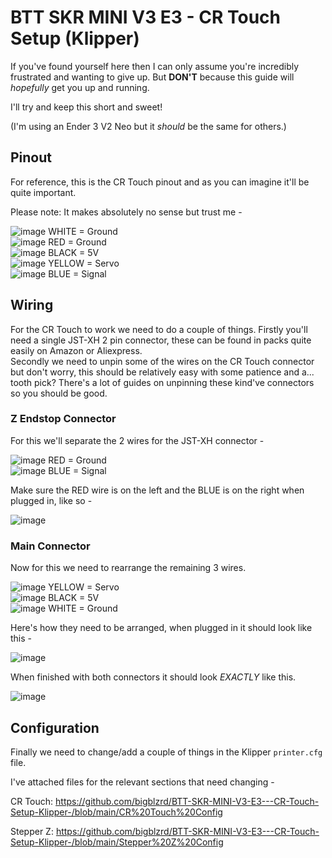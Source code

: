 # BTT SKR MINI V3 E3 - CR Touch Setup (Klipper)

If you've found yourself here then I can only assume you're incredibly frustrated and wanting to give up. But **DON'T** because this guide will *hopefully* get you up and running. 

I'll try and keep this short and sweet!

(I'm using an Ender 3 V2 Neo but it *should* be the same for others.)

## Pinout

For reference, this is the CR Touch pinout and as you can imagine it'll be quite important. 

Please note: It makes absolutely no sense but trust me - 

![image](https://github.com/bigblzrd/BTT-SKR-MINI-V3-E3---CR-Touch-Setup-Klipper-/assets/134751053/f4c2c843-7979-4acc-a02b-c74af969470c) WHITE = Ground  
![image](https://github.com/bigblzrd/BTT-SKR-MINI-V3-E3---CR-Touch-Setup-Klipper-/assets/134751053/58308e43-35c3-4770-810c-da64e46bb791) RED = Ground  
![image](https://github.com/bigblzrd/BTT-SKR-MINI-V3-E3---CR-Touch-Setup-Klipper-/assets/134751053/4ea4303e-fda3-46a3-aafb-e5b9d160b6a9) BLACK = 5V  
![image](https://github.com/bigblzrd/BTT-SKR-MINI-V3-E3---CR-Touch-Setup-Klipper-/assets/134751053/f3c3e8c4-372b-4b67-a891-1c52cd19b874) YELLOW = Servo  
![image](https://github.com/bigblzrd/BTT-SKR-MINI-V3-E3---CR-Touch-Setup-Klipper-/assets/134751053/c0b31637-9718-47fb-a959-56ccca1bc30f) BLUE = Signal  

## Wiring

For the CR Touch to work we need to do a couple of things. Firstly you'll need a single JST-XH 2 pin connector, these can be found in packs quite easily on Amazon or Aliexpress.  
Secondly we need to unpin some of the wires on the CR Touch connector but don't worry, this should be relatively easy with some patience and a... tooth pick? There's a lot of guides on unpinning these kind've connectors so you should be good.

### Z Endstop Connector

For this we'll separate the 2 wires for the JST-XH connector -  

![image](https://github.com/bigblzrd/BTT-SKR-MINI-V3-E3---CR-Touch-Setup-Klipper-/assets/134751053/58308e43-35c3-4770-810c-da64e46bb791) RED = Ground  
![image](https://github.com/bigblzrd/BTT-SKR-MINI-V3-E3---CR-Touch-Setup-Klipper-/assets/134751053/c0b31637-9718-47fb-a959-56ccca1bc30f) BLUE = Signal  

Make sure the RED wire is on the left and the BLUE is on the right when plugged in, like so -  

![image](https://github.com/bigblzrd/BTT-SKR-MINI-V3-E3---CR-Touch-Setup-Klipper-/assets/134751053/6133e1f3-6746-40fc-8393-00f1cf997c66)


### Main Connector

Now for this we need to rearrange the remaining 3 wires.

![image](https://github.com/bigblzrd/BTT-SKR-MINI-V3-E3---CR-Touch-Setup-Klipper-/assets/134751053/f3c3e8c4-372b-4b67-a891-1c52cd19b874) YELLOW = Servo  
![image](https://github.com/bigblzrd/BTT-SKR-MINI-V3-E3---CR-Touch-Setup-Klipper-/assets/134751053/4ea4303e-fda3-46a3-aafb-e5b9d160b6a9) BLACK = 5V  
![image](https://github.com/bigblzrd/BTT-SKR-MINI-V3-E3---CR-Touch-Setup-Klipper-/assets/134751053/f4c2c843-7979-4acc-a02b-c74af969470c) WHITE = Ground  

Here's how they need to be arranged, when plugged in it should look like this -  

![image](https://github.com/bigblzrd/BTT-SKR-MINI-V3-E3---CR-Touch-Setup-Klipper-/assets/134751053/32d6e3dc-be6e-4973-8480-49eb9267ca42)


When finished with both connectors it should look *EXACTLY* like this.

![image](https://github.com/bigblzrd/BTT-SKR-MINI-V3-E3---CR-Touch-Setup-Klipper-/assets/134751053/8b8465d2-3b7f-42b4-85e0-e8de64ae6382)



## Configuration

Finally we need to change/add a couple of things in the Klipper `printer.cfg` file.  

  
I've attached files for the relevant sections that need changing - 

CR Touch:
https://github.com/bigblzrd/BTT-SKR-MINI-V3-E3---CR-Touch-Setup-Klipper-/blob/main/CR%20Touch%20Config  

Stepper Z:
https://github.com/bigblzrd/BTT-SKR-MINI-V3-E3---CR-Touch-Setup-Klipper-/blob/main/Stepper%20Z%20Config  

